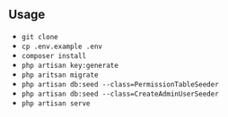 ## Usage
- `git clone`
- `cp .env.example .env`
- `composer install`
- `php artisan key:generate`
- `php aritsan migrate`
- `php artisan db:seed --class=PermissionTableSeeder`
- `php artisan db:seed --class=CreateAdminUserSeeder`
- `php artisan serve`
